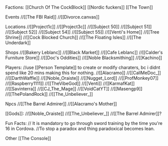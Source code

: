 Factions:
 [[Church Of The CockBlock]]
 [[Nordic fuckers]]
 [[The Town]]

Events
 //[[The FBI Raid]]
 //[[Divorce.canvas]]

Locations
 //[[Project1c]]
 //[[Project3c]]
 //[[Subject 50]]
 //[[Subject 51]]
 //[[Subject 52]]
 //[[Subject 54]]
 //[[Subject 55]]
 //[[Venti's Home]]
 //[[Tree Shrine]]
 //[[Cock Blocked Church]]
 //[[The Floating Isles]]
 //[[The Underdark]]

Shops
 //[[Bakery Leblanc]]
 //[[Black Market]]
 //[[Cafe Leblanc]]
 //[[Calder's Furniture Store]]
 //[[Doc's Oddities]]
 //[[Noble Blacksmithing]]
 //[[Kachino]]

Players: 
 //use [[Person Template]] to create or modify charaters, bc i didnt spend like 20 mins making this for nothing.
 //[[Alacramo]]
 //[[CallMeDoc_]]
 //[[DarthWaffle]]
 //[[Noble_Oraiste]]
 //[[Nugget_Lord]]
 //[[ProfMonkey07]]
 //[[Raspberry1111]]
 //[[TheVibeGod]]
 //[[Venti]]
 //[[KarmafKat]]
 //[[Savinterra]]
 //[[CJ_The_Mage]]
 //[[VoidCatYT]]
 //[[Masengp9]]
 //[[ThePolandRock]]
 //[[The_Unbeliever_]]

Npcs
 //[[The Barrel Admirer]]
 //[[Alacramo's Mother]]

[[Gods]]:
 //[[Noble_Oraiste]]
 //[[The_Unbeliever_]]
 //[[The Barrel Admirer]]?

Fun Facts:
 // It is mandatory to go through sword training by the time you're 16 in Cordova.
 //To stop a paradox and thing paradoxical becomes lean.


Other
 [[The Console]]